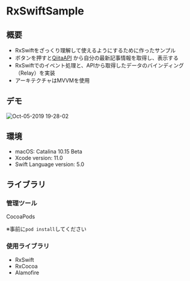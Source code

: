 # RxSwiftSample

## 概要
* RxSwiftをざっくり理解して使えるようにするために作ったサンプル
* ボタンを押すと[QiitaAPI](https://qiita.com/api/v2/docs) から自分の最新記事情報を取得し、表示する
* RxSwiftでのイベント処理と、APIから取得したデータのバインディング（Relay）を実装
* アーキテクチャはMVVMを使用

## デモ
![Oct-05-2019 19-28-02](https://user-images.githubusercontent.com/12453846/66253610-4b92a580-e7a6-11e9-9b4b-8a548eb666f5.gif)

## 環境
* macOS: Catalina 10.15 Beta
* Xcode version: 11.0
* Swift Language version: 5.0

## ライブラリ
### 管理ツール
CocoaPods

※事前に`pod install`してください

### 使用ライブラリ
* RxSwift
* RxCocoa
* Alamofire
